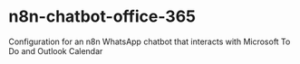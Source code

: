 # n8n-chatbot-office-365
Configuration for an n8n WhatsApp chatbot that interacts with Microsoft To Do and Outlook Calendar 
